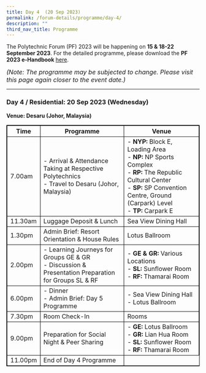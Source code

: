 ```yaml
---
title: Day 4  (20 Sep 2023)
permalink: /forum-details/programme/day-4/
description: ""
third_nav_title: Programme
---
```

The Polytechnic Forum (PF) 2023 will be happening on **15 &amp; 18-22 September 2023**. For the detailed programme, please download the&nbsp;**PF 2023 e-Handbook** [here](/files/polytechnic%20forum%202023%20-%20e-handbook.pdf).

<font size="-0.5"><i>(Note: The programme may be subjected to change. Please visit this page again closer to the event date.)</i></font>
<hr>

### **Day 4 / Residential: 20 Sep 2023 (Wednesday)**
<b>Venue: Desaru (Johor, Malaysia)</b>

<style>
table, th, td {
  border:1px solid black;
}
</style>

<table style="width:100%">
  <tbody><tr>
    <th>Time</th>
    <th>Programme</th>
		<th>Venue</th>
  </tr>
  <tr>
    <td>7.00am</td>
    <td>- Arrival &amp; Attendance Taking at Respective Polytechnics<br>- Travel to Desaru (Johor, Malaysia)</td>
		<td>- <b>NYP:</b> Block E, Loading Area<br>- <b>NP:</b> NP Sports Complex<br>- <b>RP:</b> The Republic Cultural Center<br>- <b>SP:</b> SP Convention Centre,
Ground (Carpark) Level<br>- <b>TP:</b> Carpark E</td>
  </tr>
		<tr>
    <td>11.30am</td>
		<td>Luggage Deposit &amp; Lunch</td>
			<td>Sea View Dining Hall</td>
  </tr>
		<tr>
		<td>1.30pm</td>
    <td>Admin Brief: Resort Orientation &amp; House Rules</td>
			<td>Lotus Ballroom</td>
			</tr>
		<tr>
		<td>2.00pm</td>
		<td>- Learning Journeys for Groups GE &amp; GR<br>- Discussion &amp; Presentation Preparation for
Groups SL &amp; RF</td>
			<td>- <b>GE &amp; GR:</b> Various Locations<br>- <b>SL:</b> Sunflower Room<br>- <b>RF:</b> Thamarai Room</td>
  </tr>
		<tr>
			<td>6.00pm</td>
			<td>- Dinner<br>- Admin Brief: Day 5 Programme</td>
			<td>- Sea View Dining Hall<br>- Lotus Ballroom</td>
  </tr>
		<tr>
			<td>7.30pm</td>
    <td>Room Check-In</td>
			    <td>Rooms</td>
  </tr>
  <tr>
		<td>9.00pm</td>
    <td>Preparation for Social Night &amp; Peer Sharing</td>
		<td>- <b>GE:</b> Lotus Ballroom<br>- <b>GR:</b> Lian Hua Room<br>- <b>SL:</b> Sunflower Room<br>- <b>RF:</b> Thamarai Room</td>
  </tr>
  <tr>
				<td>11.00pm</td>
    <td>End of Day 4 Programme</td>
</tr></tbody></table>